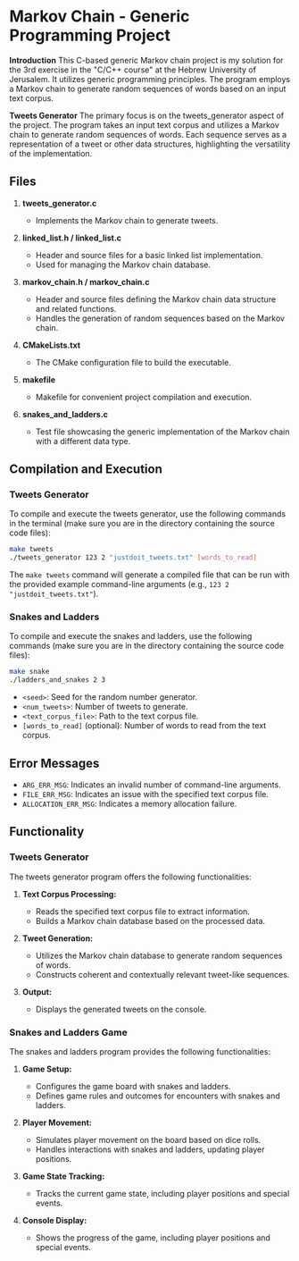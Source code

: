 # Markov Chain - Generic Programming Project

**Introduction**
This C-based generic Markov chain project is my solution for the 3rd exercise in the "C/C++ course" at the Hebrew University of Jerusalem. It utilizes generic programming principles. The program employs a Markov chain to generate random sequences of words based on an input text corpus.

**Tweets Generator**
The primary focus is on the tweets_generator aspect of the project. The program takes an input text corpus and utilizes a Markov chain to generate random sequences of words. Each sequence serves as a representation of a tweet or other data structures, highlighting the versatility of the implementation.

## Files

1. **tweets_generator.c**
   - Implements the Markov chain to generate tweets.

2. **linked_list.h / linked_list.c**
   - Header and source files for a basic linked list implementation.
   - Used for managing the Markov chain database.

3. **markov_chain.h / markov_chain.c**
   - Header and source files defining the Markov chain data structure and related functions.
   - Handles the generation of random sequences based on the Markov chain.

4. **CMakeLists.txt**
   - The CMake configuration file to build the executable.

5. **makefile**
   - Makefile for convenient project compilation and execution.

6. **snakes_and_ladders.c**
   - Test file showcasing the generic implementation of the Markov chain with a different data type.

## Compilation and Execution

### Tweets Generator

To compile and execute the tweets generator, use the following commands in the terminal (make sure you are in the directory containing the source code files):

```bash
make tweets
./tweets_generator 123 2 "justdoit_tweets.txt" [words_to_read]
```

The `make tweets` command will generate a compiled file that can be run with the provided example command-line arguments (e.g., `123 2 "justdoit_tweets.txt"`).

### Snakes and Ladders

To compile and execute the snakes and ladders, use the following commands (make sure you are in the directory containing the source code files):

```bash
make snake
./ladders_and_snakes 2 3
```

- `<seed>`: Seed for the random number generator.
- `<num_tweets>`: Number of tweets to generate.
- `<text_corpus_file>`: Path to the text corpus file.
- `[words_to_read]` (optional): Number of words to read from the text corpus.

## Error Messages

- `ARG_ERR_MSG`: Indicates an invalid number of command-line arguments.
- `FILE_ERR_MSG`: Indicates an issue with the specified text corpus file.
- `ALLOCATION_ERR_MSG`: Indicates a memory allocation failure.

## Functionality

### Tweets Generator
The tweets generator program offers the following functionalities:

1. **Text Corpus Processing:**
   - Reads the specified text corpus file to extract information.
   - Builds a Markov chain database based on the processed data.

2. **Tweet Generation:**
   - Utilizes the Markov chain database to generate random sequences of words.
   - Constructs coherent and contextually relevant tweet-like sequences.

3. **Output:**
   - Displays the generated tweets on the console.

### Snakes and Ladders Game
The snakes and ladders program provides the following functionalities:

1. **Game Setup:**
   - Configures the game board with snakes and ladders.
   - Defines game rules and outcomes for encounters with snakes and ladders.

2. **Player Movement:**
   - Simulates player movement on the board based on dice rolls.
   - Handles interactions with snakes and ladders, updating player positions.

3. **Game State Tracking:**
   - Tracks the current game state, including player positions and special events.

4. **Console Display:**
   - Shows the progress of the game, including player positions and special events.
```

